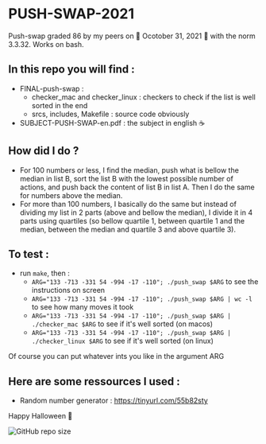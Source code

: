 # PUSH-SWAP-2021
Push-swap graded 86 by my peers on 🎃 Ocotober 31, 2021 🎃 with the norm 3.3.32. Works on bash.

## In this repo you will find :
- FINAL-push-swap : 
  - checker_mac and checker_linux : checkers to check if the list is well sorted in the end
  - srcs, includes, Makefile : source code obviously
- SUBJECT-PUSH-SWAP-en.pdf : the subject in english ☕️ 

## How did I do ?
- For 100 numbers or less, I find the median, push what is bellow the median in list B, sort the list B with the lowest possible number of actions, and push back the content of list B in list A. Then I do the same for numbers above the median. 
- For more than 100 numbers, I basically do the same but instead of dividing my list in 2 parts (above and bellow the median), I divide it in 4 parts using quartiles (so bellow quartile 1, between quartile 1 and the median, between the median and quartile 3 and above quartile 3). 

## To test :
- run `make`, then :
  - `ARG="133 -713 -331 54 -994 -17 -110"; ./push_swap $ARG` to see the instructions on screen
  - `ARG="133 -713 -331 54 -994 -17 -110"; ./push_swap $ARG | wc -l` to see how many moves it took
  - `ARG="133 -713 -331 54 -994 -17 -110"; ./push_swap $ARG | ./checker_mac $ARG` to see if it's well sorted (on macos)
  - `ARG="133 -713 -331 54 -994 -17 -110"; ./push_swap $ARG | ./checker_linux $ARG` to see if it's well sorted (on linux)

Of course you can put whatever ints you like in the argument ARG

## Here are some ressources I used : 
- Random number generator : https://tinyurl.com/55b82sty

Happy Halloween 👻 

![GitHub repo size](https://img.shields.io/github/repo-size/amontaut/PUSH-SWAP-2021?style=for-the-badge)
